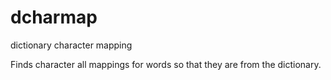 # dcharmap

dictionary character mapping

Finds character all mappings for words so that they are from the dictionary.
